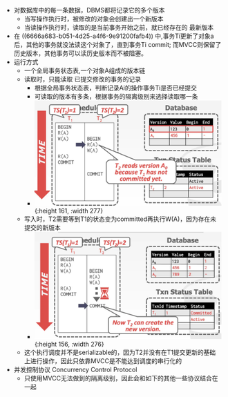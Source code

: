 - 对数据库中的每一条数据，DBMS都将记录它的多个版本
	- 当写操作执行时，被修改的对象会创建出一个新版本
	- 当读操作执行时，读取的是当前事务开始之前，就已经存在的 最新版本
- 在 ((6666a683-b051-4d25-a4f6-9e91200fafb4)) 中,事务Ti更新了对象a后，其他的事务就没法读这个对象了，直到事务Ti commit; 而MVCC则保留了历史版本，其他事务可以读历史版本而不被阻塞。
- 运行方式
	- 一个全局事务状态表,一个对象A组成的版本链
	- 读取时，只能读取 已提交修改的事务的记录
		- 根据全局事务状态表，判断记录Ai的操作事务Ti是否已经提交
		- 可读取的版本有多条，根据事务的隔离级别来选择读取哪一条
		- ![image.png](../assets/image_1718527803453_0.png){:height 161, :width 277}
	- 写入时，T2需要等到T1的状态变为committed再执行W(A)，因为存在未提交的新版本
		- ![image.png](../assets/image_1718527786455_0.png){:height 156, :width 276}
	- 这个执行调度并不是serializable的，因为T2并没有在T1提交更新的基础上进行操作，因此只依靠MVCC是不能达到调度的串行化的
- 并发控制协议 Concurrency Control Protocol
	- 只使用MVCC无法做到的隔离级别，因此会和如下的其他一些协议结合在一起